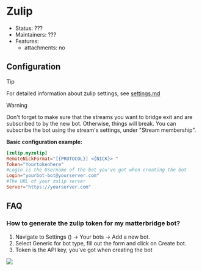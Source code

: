# Zulip

- Status: ???
- Maintainers: ???
- Features:
  - attachments: no

## Configuration

> [!TIP]
> For detailed information about zulip settings, see [settings.md](settings.md)

> [!WARNING]
> Don't forget to make sure that the streams you want to bridge exit and
> are subscribed to by the new bot. Otherwise, things will break. You can
> subscribe the bot using the stream's settings, under "Stream membership".

**Basic configuration example:**

```toml
[zulip.myzulip]
RemoteNickFormat="[{PROTOCOL}] <{NICK}> "
Token="Yourtokenhere"
#Login is the Username of the bot you've got when creating the bot
Login="yourbot-bot@yourserver.com"
#The URL of your zulip server
Server="https://yourserver.com"
```

## FAQ

### How to generate the zulip token for my matterbridge bot?

1. Navigate to Settings () -> Your bots -> Add a new bot. 
2. Select Generic for bot type, fill out the form and click on Create bot.
3. Token is the API key, you've got when creating the bot

![](https://snipboard.io/CvlUEH.jpg)
